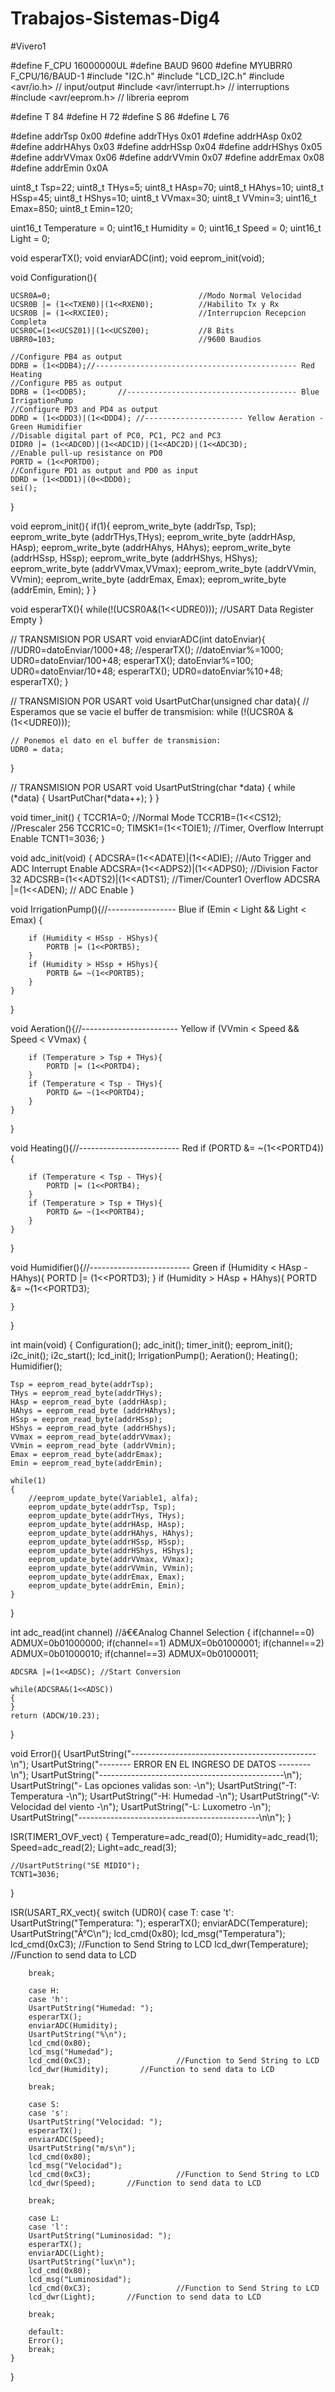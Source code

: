 # Trabajos-Sistemas-Dig4
#Vivero1

#define F_CPU 16000000UL
#define BAUD 9600
#define MYUBRR0 F_CPU/16/BAUD-1
#include "I2C.h"
#include "LCD_I2C.h"
#include <avr/io.h>				// input/output
#include <avr/interrupt.h>		// interruptions
#include <avr/eeprom.h>         // libreria eeprom

#define T 84
#define H 72
#define S 86
#define L 76

#define addrTsp 0x00
#define addrTHys 0x01
#define addrHAsp 0x02
#define addrHAhys 0x03
#define addrHSsp 0x04
#define addrHShys 0x05
#define addrVVmax 0x06
#define addrVVmin 0x07
#define addrEmax 0x08
#define addrEmin 0x0A

uint8_t Tsp=22;
uint8_t THys=5;
uint8_t HAsp=70;
uint8_t HAhys=10;
uint8_t HSsp=45;
uint8_t HShys=10;
uint8_t VVmax=30;
uint8_t VVmin=3;
uint16_t Emax=850;
uint8_t Emin=120;

uint16_t  Temperature = 0;
uint16_t  Humidity = 0;
uint16_t  Speed = 0;
uint16_t  Light = 0;

void esperarTX();
void enviarADC(int);
void eeprom_init(void);

void Configuration(){

	UCSR0A=0;                                 //Modo Normal Velocidad
	UCSR0B |= (1<<TXEN0)|(1<<RXEN0);          //Habilito Tx y Rx
	UCSR0B |= (1<<RXCIE0);                    //Interrupcion Recepcion Completa
	UCSR0C=(1<<UCSZ01)|(1<<UCSZ00);           //8 Bits
	UBRR0=103;                                //9600 Baudios
	
	//Configure PB4 as output
	DDRB = (1<<DDB4);//--------------------------------------------- Red Heating
	//Configure PB5 as output
	DDRB = (1<<DDB5);		//-------------------------------------- Blue IrrigationPump
	//Configure PD3 and PD4 as output
	DDRD = (1<<DDD3)|(1<<DDD4);	//---------------------- Yellow Aeration - Green Humidifier
	//Disable digital part of PC0, PC1, PC2 and PC3
	DIDR0 |= (1<<ADC0D)|(1<<ADC1D)|(1<<ADC2D)|(1<<ADC3D);
	//Enable pull-up resistance on PD0
	PORTD = (1<<PORTD0);
	//Configure PD1 as output and PD0 as input
	DDRD = (1<<DDD1)|(0<<DDD0);
	sei();
}

void eeprom_init(){
	if(1){
		eeprom_write_byte (addrTsp, Tsp);
		eeprom_write_byte (addrTHys,THys);
		eeprom_write_byte (addrHAsp, HAsp);
		eeprom_write_byte (addrHAhys, HAhys);
		eeprom_write_byte (addrHSsp, HSsp);
		eeprom_write_byte (addrHShys, HShys);
		eeprom_write_byte (addrVVmax,VVmax);
		eeprom_write_byte (addrVVmin, VVmin);
		eeprom_write_byte (addrEmax, Emax);
		eeprom_write_byte (addrEmin, Emin);
	}
}

void esperarTX(){
	while(!(UCSR0A&(1<<UDRE0))); //USART Data Register Empty
}

// TRANSMISION POR USART
void enviarADC(int datoEnviar){
	//UDR0=datoEnviar/1000+48;
	//esperarTX();
	//datoEnviar%=1000;
	UDR0=datoEnviar/100+48;
	esperarTX();
	datoEnviar%=100;
	UDR0=datoEnviar/10+48;
	esperarTX();
	UDR0=datoEnviar%10+48;
	esperarTX();
}

// TRANSMISION POR USART
void UsartPutChar(unsigned char data){
	// Esperamos que se vacie el buffer de transmision:
	while (!(UCSR0A & (1<<UDRE0)));

	// Ponemos el dato en el buffer de transmision:
	UDR0 = data;
}

// TRANSMISION POR USART
void UsartPutString(char *data)
{
	while (*data)
	{
		UsartPutChar(*data++);
	}
}

void timer_init()
{
	TCCR1A=0;          //Normal Mode
	TCCR1B=(1<<CS12);  //Prescaler 256
	TCCR1C=0;
	TIMSK1=(1<<TOIE1);  //Timer, Overflow Interrupt Enable
	TCNT1=3036;
}

void adc_init(void)
{
	ADCSRA=(1<<ADATE)|(1<<ADIE); //Auto Trigger and ADC Interrupt Enable
	ADCSRA=(1<<ADPS2)|(1<<ADPS0); //Division Factor 32
	ADCSRB=(1<<ADTS2)|(1<<ADTS1); //Timer/Counter1 Overflow
	ADCSRA |=(1<<ADEN); // ADC Enable
}

void IrrigationPump(){//----------------- Blue
	if (Emin < Light && Light < Emax) {
		
		
		if (Humidity < HSsp - HShys){
			PORTB |= (1<<PORTB5);
		}
		if (Humidity > HSsp + HShys){
			PORTB &= ~(1<<PORTB5);
		}
	}
}

void Aeration(){//------------------------ Yellow
	if (VVmin < Speed && Speed < VVmax) {
		
		
		if (Temperature > Tsp + THys){
			PORTD |= (1<<PORTD4);
		}
		if (Temperature < Tsp - THys){
			PORTD &= ~(1<<PORTD4);
		}
	}
}

void Heating(){//------------------------- Red
	if (PORTD &= ~(1<<PORTD4)) {
		
		
		if (Temperature < Tsp - THys){
			PORTD |= (1<<PORTB4);
		}
		if (Temperature > Tsp + THys){
			PORTD &= ~(1<<PORTB4);
		}
	}
}

void Humidifier(){//------------------------- Green
	if (Humidity < HAsp - HAhys){
		PORTD |= (1<<PORTD3);
	}
	if (Humidity > HAsp + HAhys){
		PORTD &= ~(1<<PORTD3);
		
	}
}

int main(void)
{
	Configuration();
	adc_init();
	timer_init();
	eeprom_init();
	i2c_init();
	i2c_start(); 
	lcd_init();
	IrrigationPump();
	Aeration();
	Heating();
	Humidifier();

	Tsp = eeprom_read_byte(addrTsp);
	THys = eeprom_read_byte(addrTHys);
	HAsp = eeprom_read_byte (addrHAsp);
	HAhys = eeprom_read_byte (addrHAhys);
	HSsp = eeprom_read_byte(addrHSsp);
	HShys = eeprom_read_byte (addrHShys);
	VVmax = eeprom_read_byte(addrVVmax);
	VVmin = eeprom_read_byte (addrVVmin);
	Emax = eeprom_read_byte(addrEmax);
	Emin = eeprom_read_byte(addrEmin);
	
	while(1)
	{
		//eeprom_update_byte(Variable1, alfa);
		eeprom_update_byte(addrTsp, Tsp);
		eeprom_update_byte(addrTHys, THys);
		eeprom_update_byte(addrHAsp, HAsp);
		eeprom_update_byte(addrHAhys, HAhys);
		eeprom_update_byte(addrHSsp, HSsp);
		eeprom_update_byte(addrHShys, HShys);
		eeprom_update_byte(addrVVmax, VVmax);
		eeprom_update_byte(addrVVmin, VVmin);
		eeprom_update_byte(addrEmax, Emax);
		eeprom_update_byte(addrEmin, Emin);
	}
}

int adc_read(int channel) //â€€Analog Channel Selection
{
	if(channel==0)
	ADMUX=0b01000000;
	if(channel==1)
	ADMUX=0b01000001;
	if(channel==2)
	ADMUX=0b01000010;
	if(channel==3)
	ADMUX=0b01000011;
	
	ADCSRA |=(1<<ADSC); //Start Conversion
	
	while(ADCSRA&(1<<ADSC))
	{
	}
	return (ADCW/10.23);
}

void Error(){
	UsartPutString("----------------------------------------------\n");
	UsartPutString("-------- ERROR EN EL INGRESO DE DATOS --------\n");
	UsartPutString("----------------------------------------------\n");
	UsartPutString("- Las opciones validas son:			-\n");
	UsartPutString("-T: Temperatura		-\n");
	UsartPutString("-H: Humedad		-\n");
	UsartPutString("-V: Velocidad del viento -\n");
	UsartPutString("-L: Luxometro            -\n");
	UsartPutString("---------------------------------------------\n\n");
}

ISR(TIMER1_OVF_vect)
{
	Temperature=adc_read(0);
	Humidity=adc_read(1);
	Speed=adc_read(2);
	Light=adc_read(3);
	
	//UsartPutString("SE MIDIO");
	TCNT1=3036;
}

ISR(USART_RX_vect){
	switch (UDR0){
		case T:
		case 't':
		UsartPutString("Temperatura: ");
		esperarTX();
		enviarADC(Temperature);
		UsartPutString("Â°C\n");
	    lcd_cmd(0x80);
		lcd_msg("Temperatura");
		lcd_cmd(0xC3);                   //Function to Send String to LCD
		lcd_dwr(Temperature);       //Function to send data to LCD

		break;
		
		case H:
		case 'h':
		UsartPutString("Humedad: ");
		esperarTX();
		enviarADC(Humidity);
		UsartPutString("%\n");
		lcd_cmd(0x80);
		lcd_msg("Humedad");
		lcd_cmd(0xC3);                   //Function to Send String to LCD
		lcd_dwr(Humidity);       //Function to send data to LCD

		break;

		case S:
		case 's':
		UsartPutString("Velocidad: ");
		esperarTX();
		enviarADC(Speed);
		UsartPutString("m/s\n");
	    lcd_cmd(0x80);
		lcd_msg("Velocidad");
		lcd_cmd(0xC3);                   //Function to Send String to LCD
		lcd_dwr(Speed);       //Function to send data to LCD

		break;

		case L:
		case 'l':
		UsartPutString("Luminosidad: ");
		esperarTX();
		enviarADC(Light);
		UsartPutString("lux\n");
		lcd_cmd(0x80);
		lcd_msg("Luminosidad");
		lcd_cmd(0xC3);                   //Function to Send String to LCD
		lcd_dwr(Light);       //Function to send data to LCD

		break;

		default:
		Error();
		break;
	}
}
